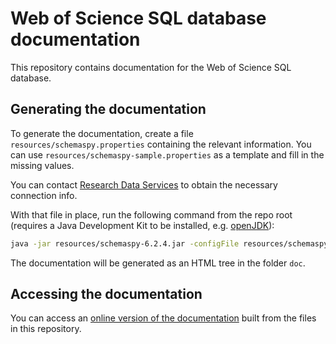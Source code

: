 # Web of Science SQL database documentation

This repository contains documentation for the Web of Science SQL database.

## Generating the documentation
To generate the documentation, create a file `resources/schemaspy.properties` containing the relevant information. You can use `resources/schemaspy-sample.properties` as a template and fill in the missing values.

You can contact [Research Data Services](mailto:researchdatahelp@groups.dartmouth.edu) to obtain the necessary connection info.

With that file in place, run the following command from the repo root (requires a Java Development Kit to be installed, e.g. [openJDK](https://openjdk.org/)):

```bash
java -jar resources/schemaspy-6.2.4.jar -configFile resources/schemaspy.properties
```

The documentation will be generated as an HTML tree in the folder `doc`.

## Accessing the documentation
You can access an [online version of the documentation](https://dartmouth-libraries.github.io/web-of-science-sql-db-docs/) built from the files in this repository.